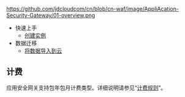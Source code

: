 


https://github.com/jdcloudcom/cn/blob/cn-waf/image/AppliAcation-Security-Gateway/01-overview.png

- 快速上手
  - [创建实例](../Getting-Started/Create-Instance.md)
- 数据迁移
  - [将数据导入到云](../Getting-Started/Import-Data.md)

## 计费

应用安全网关支持包年包月计费类型。详细说明请参见“[计费规则](../Pricing/Billing-Rules.md)”。

 
